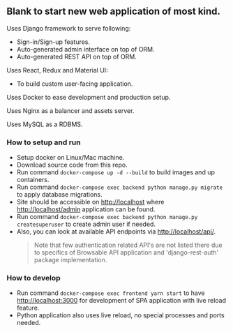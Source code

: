 ## Blank to start new web application of most kind.

Uses Django framework to serve following:
* Sign-in/Sign-up features.
* Auto-generated admin interface on top of ORM.
* Auto-generated REST API on top of ORM.

Uses React, Redux and Material UI:
* To build custom user-facing application.

Uses Docker to ease development and production setup.

Uses Nginx as a balancer and assets server.

Uses MySQL as a RDBMS.

### How to setup and run
* Setup docker on Linux/Mac machine.
* Download source code from this repo.
* Run command `docker-compose up -d --build` to build images and up containers.
* Run command `docker-compose exec backend python manage.py migrate` to apply database migrations.
* Site should be accessible on <http://localhost> where <http://localhost/admin> application can be found.
* Run command `docker-compose exec backend python manage.py createsuperuser` to create admin user if needed.
* Also, you can look at available API endpoints via <http://localhost/api/>.
  > Note that few authentication related API's are not listed there due to specifics of Browsable API application and 'django-rest-auth' package implementation.

### How to develop
* Run command `docker-compose exec frontend yarn start` to have <http://localhost:3000> for development of SPA application with live reload feature.
* Python application also uses live reload, no special processes and ports needed.
